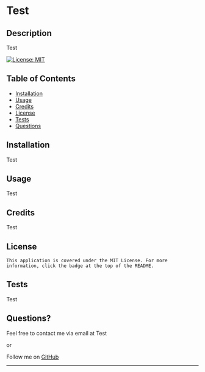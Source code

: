 # Test

## Description

Test

[![License: MIT](https://img.shields.io/badge/License-MIT-yellow.svg)](https://opensource.org/licenses/MIT)

## Table of Contents

- [Installation](#installation)
- [Usage](#usage)
- [Credits](#credits)
- [License](#license)
- [Tests](#tests)
- [Questions](#questions)

## Installation

Test

## Usage

Test

## Credits

Test

## License 

    This application is covered under the MIT License. For more information, click the badge at the top of the README.

## Tests

Test

## Questions?

Feel free to contact me via email at Test

or

Follow me on [GitHub](https://github.com/Test)

---

